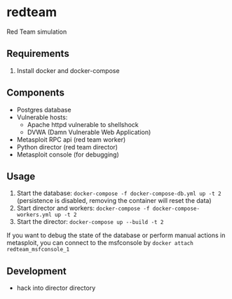 # redteam

Red Team simulation

## Requirements

1. Install docker and docker-compose


## Components

- Postgres database
- Vulnerable hosts:
  - Apache httpd vulnerable to shellshock
  - DVWA (Damn Vulnerable Web Application)
- Metasploit RPC api (red team worker)
- Python director (red team director)
- Metasploit console (for debugging)


## Usage

1. Start the database: `docker-compose -f docker-compose-db.yml up -t 2`
   (persistence is disabled, removing the container will reset the data)
1. Start director and workers: `docker-compose -f docker-compose-workers.yml up -t 2`
1. Start the director: `docker-compose up --build -t 2`


If you want to debug the state of the database or perform 
manual actions in metasploit, you can connect to the
msfconsole by `docker attach redteam_msfconsole_1`


## Development

- hack into director directory
